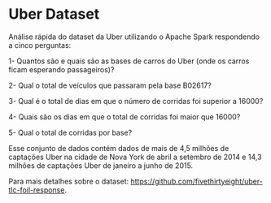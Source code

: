 # Uber Dataset
Análise rápida do dataset da Uber utilizando o Apache Spark respondendo a cinco perguntas: 

1- Quantos são e quais são as bases de carros do Uber (onde os carros ficam esperando passageiros)?

2- Qual o total de veículos que passaram pela base B02617?

3- Qual é o total de dias em que o número de corridas foi superior a 16000?

4- Quais são os dias em que o total de corridas foi maior que 16000?

5- Qual o total de corridas por base?


Esse conjunto de dados contém dados de mais de 4,5 milhões de captações Uber na cidade de Nova York de abril a setembro de 2014 e 14,3 milhões de captações Uber de janeiro a junho de 2015.

Para mais detalhes sobre o dataset: https://github.com/fivethirtyeight/uber-tlc-foil-response.

